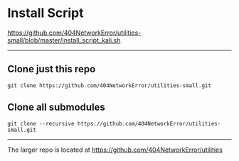 # Install Script
https://github.com/404NetworkError/utilities-small/blob/master/install_script_kali.sh

---
## Clone just this repo
`git clone https://github.com/404NetworkError/utilities-small.git`
## Clone all submodules
`git clone --recursive https://github.com/404NetworkError/utilities-small.git`

---
The larger repo is located at https://github.com/404NetworkError/utilities
